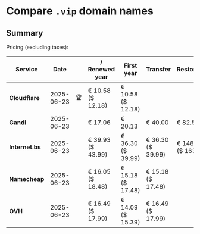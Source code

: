 # Compare `.vip` domain names

## Summary

Pricing (excluding taxes):

| Service | Date |  | / Renewed year | First year | Transfer | Restoration |
|--|--|--|--|--|--|--|
| **Cloudflare** | 2025-06-23 | 🏆 | € 10.58<br>($ 12.18) | € 10.58<br>($ 12.18) |  |  |
| **Gandi** | 2025-06-23 |  | € 17.06 | € 20.13 | € 40.00 | € 82.51 |
| **Internet.bs** | 2025-06-23 |  | € 39.93<br>($ 43.99) | € 36.30<br>($ 39.99) | € 36.30<br>($ 39.99) | € 148.85<br>($ 163.99) |
| **Namecheap** | 2025-06-23 |  | € 16.05<br>($ 18.48) | € 15.18<br>($ 17.48) | € 15.18<br>($ 17.48) |  |
| **OVH** | 2025-06-23 |  | € 16.49<br>($ 17.99) | € 14.09<br>($ 15.39) | € 16.49<br>($ 17.99) |  |
